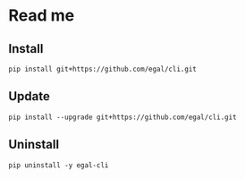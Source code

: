 # Read me

## Install

```shell
pip install git+https://github.com/egal/cli.git
```

## Update

```shell
pip install --upgrade git+https://github.com/egal/cli.git
```

## Uninstall

```shell
pip uninstall -y egal-cli
```
